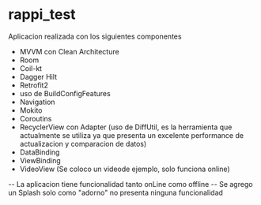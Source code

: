 # rappi_test
Aplicacion realizada con los siguientes componentes

* MVVM con Clean Architecture
* Room
* Coil-kt
* Dagger Hilt
* Retrofit2
* uso de BuildConfigFeatures
* Navigation
* Mokito
* Coroutins
* RecyclerView con Adapter (uso de DiffUtil, es la herramienta que actualmente se utiliza ya que presenta un excelente performance de actualizacion y comparacion de datos)
* DataBinding
* ViewBinding
* VideoView (Se coloco un videode ejemplo, solo funciona online)

-- La aplicacion tiene funcionalidad tanto onLine como offline
-- Se agrego un Splash solo como "adorno" no presenta ninguna funcionalidad

